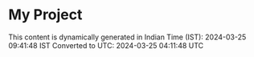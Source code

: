 # My Project

This content is dynamically generated in Indian Time (IST): 2024-03-25 09:41:48 IST
Converted to UTC: 2024-03-25 04:11:48 UTC
